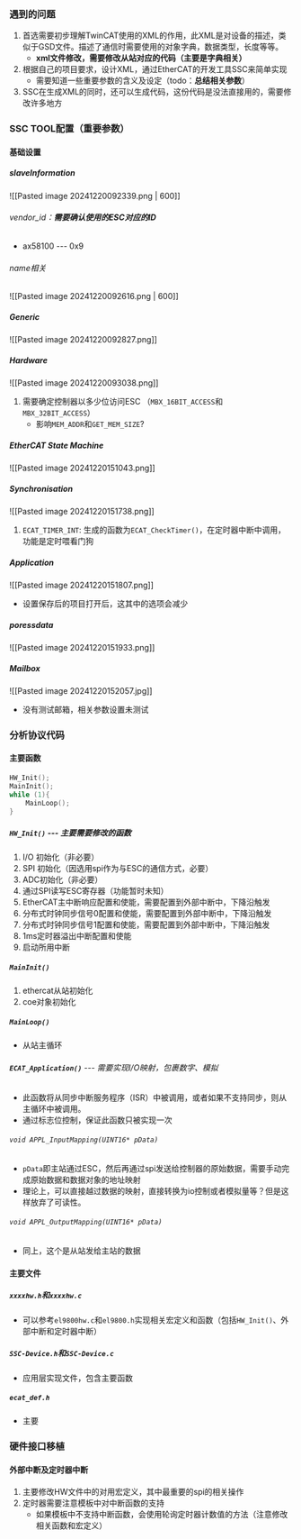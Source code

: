 ### 遇到的问题
1. 首选需要初步理解TwinCAT使用的XML的作用，此XML是对设备的描述，类似于GSD文件。描述了通信时需要使用的对象字典，数据类型，长度等等。
	- **xml文件修改，需要修改从站对应的代码（主要是字典相关）**
2. 根据自己的项目要求，设计XML，通过EtherCAT的开发工具SSC来简单实现
	- 需要知道一些重要参数的含义及设定（todo：**总结相关参数**）
3. SSC在生成XML的同时，还可以生成代码，这份代码是没法直接用的，需要修改许多地方

### SSC TOOL配置（重要参数）
#### 基础设置
##### slaveInformation
![[Pasted image 20241220092339.png | 600]]
###### vendor_id：**需要确认使用的ESC对应的ID**
- ax58100 --- 0x9
###### name相关
![[Pasted image 20241220092616.png | 600]]
##### Generic
![[Pasted image 20241220092827.png]]
##### Hardware
![[Pasted image 20241220093038.png]]
1. 需要确定控制器以多少位访问ESC （`MBX_16BIT_ACCESS`和`MBX_32BIT_ACCESS`）
	- 影响`MEM_ADDR`和`GET_MEM_SIZE`?
##### EtherCAT State Machine
![[Pasted image 20241220151043.png]]
##### Synchronisation
![[Pasted image 20241220151738.png]]
1. `ECAT_TIMER_INT`: 生成的函数为`ECAT_CheckTimer()`，在定时器中断中调用，功能是定时喂看门狗
##### Application
![[Pasted image 20241220151807.png]]
- 设置保存后的项目打开后，这其中的选项会减少
##### poressdata
![[Pasted image 20241220151933.png]]

##### Mailbox
![[Pasted image 20241220152057.jpg]]
- 没有测试邮箱，相关参数设置未测试

### 分析协议代码
#### 主要函数
~~~c
HW_Init();
MainInit();
while (1){
    MainLoop();
}
~~~
##### `HW_Init()` --- 主要需要修改的函数
1. I/O 初始化（非必要）
2. SPI 初始化（因选用spi作为与ESC的通信方式，必要）
3. ADC初始化（非必要）
4. 通过SPI读写ESC寄存器（功能暂时未知）
5. EtherCAT主中断响应配置和使能，需要配置到外部中断中，下降沿触发
6. 分布式时钟同步信号0配置和使能，需要配置到外部中断中，下降沿触发
7. 分布式时钟同步信号1配置和使能，需要配置到外部中断中，下降沿触发
8. 1ms定时器溢出中断配置和使能
9. 启动所用中断
##### `MainInit()`
1. ethercat从站初始化
2. coe对象初始化

##### `MainLoop()`
- 从站主循环
###### **`ECAT_Application()`** --- 需要实现I/O映射，包裹数字、模拟
- 此函数将从同步中断服务程序（ISR）中被调用，或者如果不支持同步，则从主循环中被调用。
- 通过标志位控制，保证此函数只被实现一次
###### `void APPL_InputMapping(UINT16* pData)`
- `pData`即主站通过ESC，然后再通过spi发送给控制器的原始数据，需要手动完成原始数据和数据对象的地址映射
- 理论上，可以直接越过数据的映射，直接转换为io控制或者模拟量等？但是这样放弃了可读性。
###### `void APPL_OutputMapping(UINT16* pData)`
- 同上，这个是从站发给主站的数据
#### 主要文件
##### `xxxxhw.h`和`xxxxhw.c`
- 可以参考`el9800hw.c`和`el9800.h`实现相关宏定义和函数（包括`HW_Init()`、外部中断和定时器中断）
##### `SSC-Device.h`和`SSC-Device.c`
- 应用层实现文件，包含主要函数
##### `ecat_def.h`
- 主要
### 硬件接口移植
#### 外部中断及定时器中断
1. 主要修改HW文件中的对用宏定义，其中最重要的spi的相关操作
2. 定时器需要注意模板中对中断函数的支持
	- 如果模板中不支持中断函数，会使用轮询定时器计数值的方法（注意修改相关函数和宏定义）

